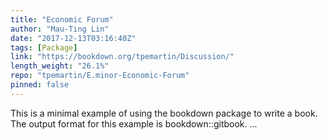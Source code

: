 ```yaml
---
title: "Economic Forum"
author: "Mau-Ting Lin"
date: "2017-12-13T03:16:40Z"
tags: [Package]
link: "https://bookdown.org/tpemartin/Discussion/"
length_weight: "26.1%"
repo: "tpemartin/E.minor-Economic-Forum"
pinned: false
---
```


This is a minimal example of using the bookdown package to write a book. The output format for this example is bookdown::gitbook. ...
